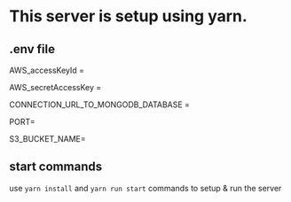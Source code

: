 # This server is setup using yarn.

## .env file
AWS_accessKeyId =

AWS_secretAccessKey =

CONNECTION_URL_TO_MONGODB_DATABASE =

PORT=

S3_BUCKET_NAME=

## start commands
use ```yarn install```
and ```yarn run start```
commands to setup & run the server
